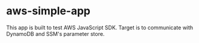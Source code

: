 # aws-simple-app
This app is built to test AWS JavaScript SDK. Target is to communicate with DynamoDB and SSM's parameter store.
